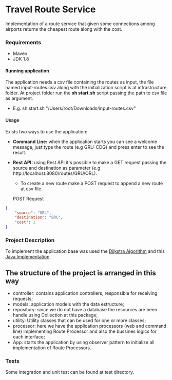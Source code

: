 # Travel Route Service
Implementation of a route service that given some connections among airports returns the cheapest route along with the cost. 

### Requirements
* Maven
* JDK 1.8

#### Running application
The application needs a csv file containing the routes as input, the file named input-routes.csv along with the initialization script is at infrastructure folder. At project folder run the **sh start.sh** script passing the path to csv file as argument.
* E.g. sh start.sh "/Users/root/Downloads/input-routes.csv"

#### Usage
Exists two ways to use the application:
- **Command Line:** when the application starts you can see a welcome message, just type the route (e.g GRU-CDG) and press enter to see the result.
- **Rest API:** using Rest API it's possible to make a GET request passing the source and destination as parameter (e.g http://localhost:8080/routes/GRU/ORL). 
    - To create a new route make a POST request to append a new route at csv file.
  
  POST Request
  
```json
{
    "source": "ORL",
    "destination": "BRC",
    "cost": 1
}
```

### Project Description
To implement the application base was used the [Dijkstra Algorithm](https://pt.wikipedia.org/wiki/Algoritmo_de_Dijkstra) and this [Java Implementation](https://www.youtube.com/watch?v=DCJcH6LRkJk&t=932s).

## The structure of the project is arranged in this way
- controller: contains application controllers, responsible for receiving requests;
- models: application models with the data estructure;
- repository: since we do not have a database the resources are been handle using Collection at this package;
- utility: Utility classes that can be used for one or more classes;
- processor: here we have the application processors (web and command line) implementing Route Processor and also the bussines logics for each interface;
- App: starts the application by using observer pattern to initialize all implementation of Route Processors.


### Tests
Some integration and unit test can be found at test directory.
